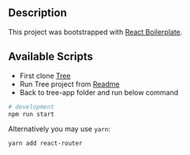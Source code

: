 ## Description

This project was bootstrapped with [React Boilerplate](https://github.com/react-boilerplate/react-boilerplate).


## Available Scripts

-  First clone [Tree](https://github.com/Elmiira/Tree)
-  Run Tree project from [Readme](https://github.com/Elmiira/Tree/blob/master/README.md)
-  Back to tree-app folder and run below command

```bash
# development
npm run start

```
Alternatively you may use `yarn`:

```sh
yarn add react-router
```
